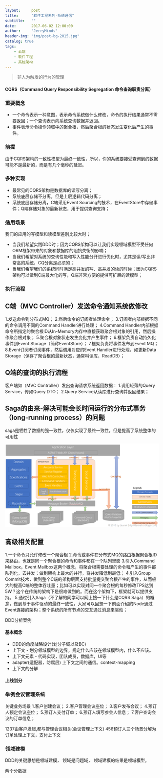 ```yaml
---
layout:     post
title:      "软件工程系列-系统通信"
subtitle:   ""
date:       2017-06-02 12:00:00
author:     "JerryMinds"
header-img: "img/post-bg-2015.jpg"
catalog: true
tags:
    - 云端
    - 软件工程
    - 系统架构
---
```


> 非人为触发的行为的管理


#### CQRS（Command Query Responsibility Segregation 命令查询职责分离）
### 重要概念
*  一个命令表示一种意图，表示命令系统做什么修改，命令的执行结果通常不需要返回；一个查询表示向系统查询数据并返回。
*  事件表示命令操作领域中的聚合根，然后聚合根的状态发生变化后产生的事件。
### 前提
由于CQRS架构的一致性模型为最终一致性，所以，你的系统要接受查询到的数据可能不是最新的，而是有几个毫秒的延迟。

### 多种实现
* 最常见的CQRS架构是数据库的读写分离；
* 系统底层存储不分离，但是上层逻辑代码分离；
* 系统底层存储分离，C端采用Event Sourcing的技术，在EventStore中存储事件；Q端存储对象的最新状态，用于提供查询支持；

### 适用场景

我们的应用的写模型和读模型差别比较大时；
* 当我们希望实践DDD时；因为CQRS架构可以让我们实现领域模型不受任何ORM框架带来的对象和数据库的阻抗失衡的影响；
* 当我们希望对系统的查询性能和写入性能分开进行优化时，尤其是读/写比非常高的系统，CQ分离是必须的；
* 当我们希望我们的系统同时满足高并发的写、高并发的读的时候；因为CQRS架构可以做到C端最大化的写，Q端非常方便的提供可扩展的读模型；

### 执行流程
## C端（MVC Controller）发送命令通知系统做修改
1.发送命令到分布式MQ；
2.然后命令的订阅者处理命令；
3.订阅者内部根据不同的命令调用不同的Command Handler进行处理；
4.Command Handler内部根据命令所指定的聚合根ID从In-Memory内存中直接获取聚合根对象的引用，然后操作聚合根对象；
5.聚合根对象状态发生变化并产生事件；
6.框架负责自动持久化事件到Event Storage（简称EventStore）；
7.框架负责将事件发布到Event MQ；
8.Event订阅者订阅事件，然后调用对应的Event Handler进行处理，如更新Data Storage（保存了聚合根的最新状态，通常叫读库，ReadDB）；

## Q端的查询的执行流程
客户端如（MVC Controller）发出查询请求系统返回数据：
1.调用轻薄的Query Service，传如Query DTO；
2.Query Service从读库进行查询并返回结果；

## Saga的由来-解决可能会长时间运行的分布式事务（long-running process）的问题
saga是牺牲了数据的强一致性，仅仅实现了最终一致性，但是提高了系统整体的可用性

![img](/img/in-post/post-sofeware/post-cqrs-sagas.png)

## 高级相关配置

1.一个命令只允许修改一个聚合根
2.命令或事件在分布式MQ的路由根据聚合根ID来路由，也就是同一个聚合根的命令和事件都在一个队列里面
3.引入Command Mailbox，Event Mailbox这两个概念，将聚合根需要处理的命令和产生的事件都队列化，去并发；做到架构上最大的并行，将并发降低到最低；
4.引入Group Commit技术，做到整个C端的架构层面支持批量提交聚合根产生的事件，从而极大的提高C端的整体吞吐量；比如可以实现对同一个聚合根的每秒修改TPS达到5W？这个在传统的架构下是很难做到的。而在这个架构下，框架就可以提供支持。
5.通过引入Saga（不了解的同学可以网上搜一下什么是CQRS Saga）的概念，做到基于事件驱动的最终一致性，大家可以回想一下前面介绍的Node通过Event连接的架构；整个系统的所有节点的交互通过消息来驱动；


DDD分析案例

#### 基本概念
* DDD的角度战略设计(划分子域以及BC)
* 上下文 - 划分领域模型的边界，规定什么应该在领域模型内，什么不应该。
* 上下文元素 - 代码实现，团队成员，数据库，UI等
* adapter(适配器，防腐层) 上下文之间的通信。context-mapping 
* 上下文的分解

#### 上线划分
### 举例会议管理系统
关键业务场景
1.客户创建会议；
2.客户管理会议座位；
3.客户发布会议；
4.预订人预定会议座位；
5.预订人支付订单；
6.预订人填写参会人信息；
7.客户查询会议的订单信息；

1237由客户发起,都与管理会议相关(会议管理上下文)
456预订人三个场景分解为 订单处理上下文，支付上下文

### 领域建模


DDD的关键思想是领域建模，
领域是问题域，
领域建模的结果是领域模型。



两个分数据
